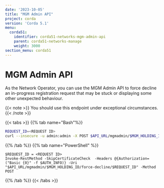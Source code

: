 ```yaml
---
date: '2023-10-05'
title: "MGM Admin API"
project: corda
version: 'Corda 5.1'
menu:
  corda51:
    identifier: corda51-networks-mgm-admin-api
    parent: corda51-networks-manage
    weight: 3000
section_menu: corda51
---
```

# MGM Admin API

As the Network Operator, you can use the MGM Admin API to force decline an in-progress registration request that may be stuck or displaying
some other unexpected behaviour.

{{< note >}}
You should use this endpoint under exceptional circumstances.
{{< /note >}}

{{< tabs >}}
{{% tab name="Bash"%}}
```bash
REQUEST_ID=<REQUEST ID>
curl --insecure -u admin:admin -X POST $API_URL/mgmadmin/$MGM_HOLDING_ID/force-decline/$REQUEST_ID
```
{{% /tab %}}
{{% tab name="PowerShell" %}}
```shell
$REQUEST_ID = <REQUEST ID>
Invoke-RestMethod -SkipCertificateCheck  -Headers @{Authorization=("Basic {0}" -f $AUTH_INFO)} -Uri "$API_URL/mgmadmin/$MGM_HOLDING_ID/force-decline/$REQUEST_ID" -Method POST
```
{{% /tab %}}
{{< /tabs >}}
